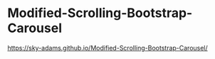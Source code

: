 # Modified-Scrolling-Bootstrap-Carousel
https://sky-adams.github.io/Modified-Scrolling-Bootstrap-Carousel/ 
